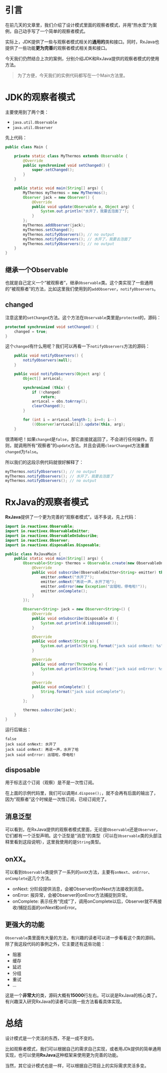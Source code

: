 # 引言
在前几天的文章里，我们介绍了设计模式里面的观察者模式，并用“热水壶”为案例，自己动手写了一个简单的观察者模式。

实际上，JDK提供了一些与观察者模式相关的**通用的**类和接口。同时，RxJava也提供了一些功能**更为完善**的观察者模式相关类和接口。

今天我们仍然结合上次的案例，分别介绍JDK和RxJava提供的观察者模式的使用方法。

> 为了方便，今天我们的实例代码都写在一个Main方法里。

# JDK的观察者模式
主要使用到了两个类：
- `java.util.Observable`
- `java.util.Observer`

先上代码：
```java
public class Main {

    private static class MyThermos extends Observable {
        @Override
        public synchronized void setChanged() {
            super.setChanged();
        }
    }

    public static void main(String[] args) {
        MyThermos myThermos = new MyThermos();
        Observer jack = new Observer() {
            @Override
            public void update(Observable o, Object arg) {
                System.out.println("水开了，我要去泡面了");
            }
        };
        myThermos.addObserver(jack);
        myThermos.setChanged();
        myThermos.notifyObservers(); // no output
        myThermos.notifyObservers(); // 水开了，我要去泡面了
        myThermos.notifyObservers(); // no output
    }
}
```

## 继承一个Observable
也就是自己定义一个“被观察者”，继承`Observable`类。这个类实现了一些通用的“被观察者”的方法，比如这里我们使用到的`addObserver`，`notifyObservers`。

## changed
注意这里的`setChanged`方法。这个方法在`Observable`类里是`protected`的，源码：
```java
protected synchronized void setChanged() {
    changed = true;
}
```
这个`changed`有什么用呢？我们可以再看一下`notifyObservers`方法的源码：
```java
    public void notifyObservers() {
        notifyObservers(null);
    }

    public void notifyObservers(Object arg) {
        Object[] arrLocal;

        synchronized (this) {
            if (!changed)
                return;
            arrLocal = obs.toArray();
            clearChanged();
        }

        for (int i = arrLocal.length-1; i>=0; i--)
            ((Observer)arrLocal[i]).update(this, arg);
    }
```
很清晰吧！如果`changed`是`false`，那它直接就返回了，不会进行任何操作。否则，就调用所有“观察者”的`update`方法。并且会调用`clearChanged`方法重置`changed`为`false`。

所以我们的这段示例代码就很好解释了：
```java
myThermos.notifyObservers(); // no output
myThermos.notifyObservers(); // 水开了，我要去泡面了
myThermos.notifyObservers(); // no output
```

# RxJava的观察者模式
**RxJava**提供了一个更为完善的“观察者模式”。话不多说，先上代码：
```java
import io.reactivex.Observable;
import io.reactivex.ObservableEmitter;
import io.reactivex.ObservableOnSubscribe;
import io.reactivex.Observer;
import io.reactivex.disposables.Disposable;

public class RxJavaMain {
    public static void main(String[] args) {
        Observable<String> thermos = Observable.create(new ObservableOnSubscribe<String>() {
            @Override
            public void subscribe(ObservableEmitter<String> emitter) throws Exception {
                emitter.onNext("水开了");
                emitter.onNext("再说一声，水开了哈");
                emitter.onError(new Exception("出错啦，停电啦!"));
                emitter.onComplete();
            }
        });

        Observer<String> jack = new Observer<String>() {
            @Override
            public void onSubscribe(Disposable d) {
                System.out.println(d.isDisposed());
            }

            @Override
            public void onNext(String s) {
                System.out.println(String.format("jack said onNext: %s", s));
            }

            @Override
            public void onError(Throwable e) {
                System.out.println(String.format("jack said onError: %s", e.getMessage()));
            }

            @Override
            public void onComplete() {
                String.format("jack said onComplete");
            }
        };

        thermos.subscribe(jack);
    }
}
```
运行后输出：
```log
false
jack said onNext: 水开了
jack said onNext: 再说一声，水开了哈
jack said onError: 出错啦，停电啦!
```
## disposable
用于标志这个订阅（观察）是不是一次性订阅。

在上面的示例代码里，我们可以调用`d.dispose();`，就不会再有后面的输出了，因为“观察者”这个时候是一次性订阅，已经订阅完了。
## 消息泛型
可以看到，在RxJava提供的观察者模式里面，无论是`Observable`还是`Observer`，它们都有一个泛型声明。这个泛型是“消息”的类型（可以在`Observable`类的头部注释里看到这段说明），这里我使用的是`String`类型。

## onXX。
可以看到`Observable`类提供了一系列的`onXX`方法，主要有`onNext`、`onError`、`onComplete`这几个方法。
- onNext: 分阶段提供消息，会被Observer的onNext方法接收到消息。
- onError: 报异常，会被Observer的onError方法捕捉到异常。
- onComplete: 表示任务“完成”了，调用onComplete以后，Observer就不再接收/捕捉后面的onNext和onError。
  
## 更强大的功能
`Observable`类里面有大量的方法，有兴趣的读者可以进一步看看这个类的源码。除了我这段代码的事例之外，它主要还有这些功能：
- 阻塞
- 缓存
- 延迟
- 分组
- 重试
- ...
  
这是一个**非常大**的类，源码大概有**15000**行左右。可以说是RxJava的核心类了。有兴趣深入研究RxJava的读者可以挑一些方法看看具体实现。

# 总结
设计模式是一个灵活的东西，不是一成不变的。

比如观察者模式，我们可以根据自己的需求自己实现，或者用JDk提供的简单通用实现，也可以使用**RxJava**这种框架来使用更为完善的功能。

当然，其它设计模式也是一样，可以根据自己项目上的实际需求灵活多变。